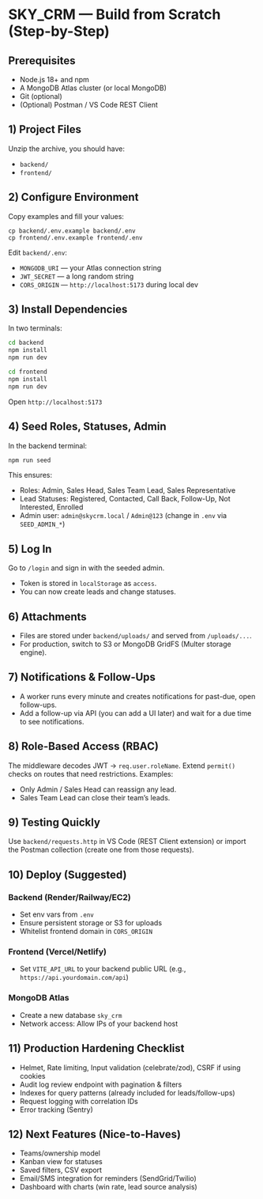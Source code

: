 # SKY_CRM — Build from Scratch (Step-by-Step)

## Prerequisites
- Node.js 18+ and npm
- A MongoDB Atlas cluster (or local MongoDB)
- Git (optional)
- (Optional) Postman / VS Code REST Client

## 1) Project Files
Unzip the archive, you should have:
- `backend/`
- `frontend/`

## 2) Configure Environment
Copy examples and fill your values:

```
cp backend/.env.example backend/.env
cp frontend/.env.example frontend/.env
```

Edit `backend/.env`:
- `MONGODB_URI` — your Atlas connection string
- `JWT_SECRET` — a long random string
- `CORS_ORIGIN` — `http://localhost:5173` during local dev

## 3) Install Dependencies
In two terminals:

```bash
cd backend
npm install
npm run dev
```

```bash
cd frontend
npm install
npm run dev
```

Open `http://localhost:5173`

## 4) Seed Roles, Statuses, Admin
In the backend terminal:

```bash
npm run seed
```

This ensures:
- Roles: Admin, Sales Head, Sales Team Lead, Sales Representative
- Lead Statuses: Registered, Contacted, Call Back, Follow-Up, Not Interested, Enrolled
- Admin user: `admin@skycrm.local` / `Admin@123` (change in `.env` via `SEED_ADMIN_*`)

## 5) Log In
Go to `/login` and sign in with the seeded admin.
- Token is stored in `localStorage` as `access`.
- You can now create leads and change statuses.

## 6) Attachments
- Files are stored under `backend/uploads/` and served from `/uploads/...`.
- For production, switch to S3 or MongoDB GridFS (Multer storage engine).

## 7) Notifications & Follow-Ups
- A worker runs every minute and creates notifications for past-due, open follow-ups.
- Add a follow-up via API (you can add a UI later) and wait for a due time to see notifications.

## 8) Role-Based Access (RBAC)
The middleware decodes JWT -> `req.user.roleName`. Extend `permit()` checks on routes that need restrictions.
Examples:
- Only Admin / Sales Head can reassign any lead.
- Sales Team Lead can close their team’s leads.

## 9) Testing Quickly
Use `backend/requests.http` in VS Code (REST Client extension) or import the Postman collection (create one from those requests).

## 10) Deploy (Suggested)
### Backend (Render/Railway/EC2)
- Set env vars from `.env`
- Ensure persistent storage or S3 for uploads
- Whitelist frontend domain in `CORS_ORIGIN`

### Frontend (Vercel/Netlify)
- Set `VITE_API_URL` to your backend public URL (e.g., `https://api.yourdomain.com/api`)

### MongoDB Atlas
- Create a new database `sky_crm`
- Network access: Allow IPs of your backend host

## 11) Production Hardening Checklist
- Helmet, Rate limiting, Input validation (celebrate/zod), CSRF if using cookies
- Audit log review endpoint with pagination & filters
- Indexes for query patterns (already included for leads/follow-ups)
- Request logging with correlation IDs
- Error tracking (Sentry)

## 12) Next Features (Nice-to-Haves)
- Teams/ownership model
- Kanban view for statuses
- Saved filters, CSV export
- Email/SMS integration for reminders (SendGrid/Twilio)
- Dashboard with charts (win rate, lead source analysis)